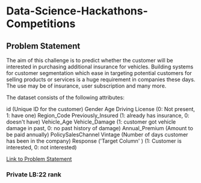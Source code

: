 # Data-Science-Hackathons-Competitions

## Problem Statement
The aim of this challenge is to predict whether the customer will be interested in purchasing additional insurance for vehicles. Building systems for customer segmentation which ease in targeting potential customers for selling products or services is a huge requirement in companies these days. The use may be of insurance, user subscription and many more.

The dataset consists of the following attributes:

id (Unique ID for the customer)
Gender
Age
Driving License (0: Not present, 1: have one)
Region_Code
Previously_Insured (1: already has insurance, 0: doesn't have)
Vehicle_Age
Vehicle_Damage (1: customer got vehicle damage in past, 0: no past history of damage)
Annual_Premium (Amount to be paid annually)
PolicySalesChannel
Vintage (Number of days customer has been in the company)
Response ('Target Column' ) (1: Customer is interested, 0: not interested)


[Link to Problem Statement](https://dockship.io/challenges/5fb86a372c92c564684c0216/learn-ml-insurance-prediction--ai-challenge/overview)

### Private LB:22 rank

